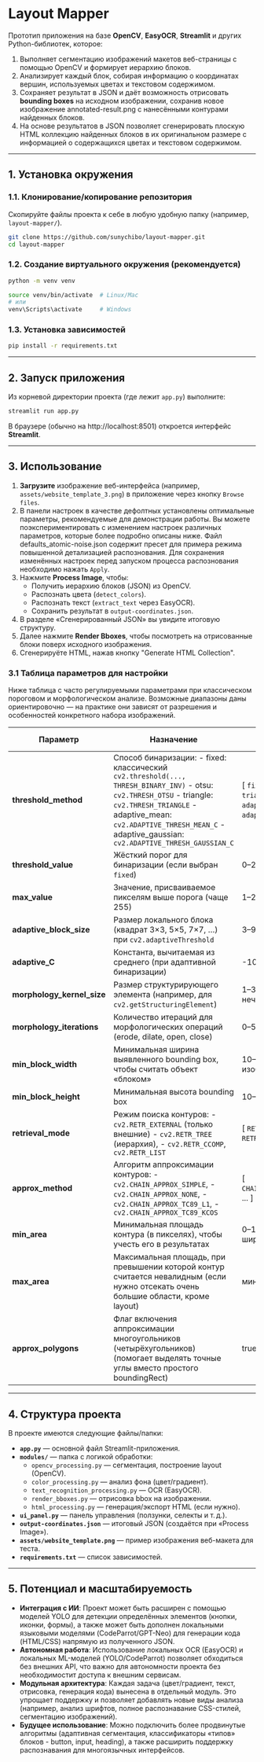 # Layout Mapper

Прототип приложения на базе **OpenCV**, **EasyOCR**, **Streamlit** и других Python-библиотек, которое:
1. Выполняет сегментацию изображений макетов веб-страницы с помощью OpenCV и формирует иерархию блоков.
2. Анализирует каждый блок, собирая информацию о координатах вершин, используемых цветах и текстовом содержимом.
3. Сохраняет результат в JSON и даёт возможность отрисовать **bounding boxes** на исходном изображении, сохранив новое изображение annotated-result.png с нанесёнными контурами найденных блоков.
4. На основе результатов в JSON позволяет сгенерировать плоскую HTML коллекцию найденных блоков в их оригинальном размере с информацией о содержащихся цветах и текстовом содержимом.

---

## 1. Установка окружения

### 1.1. Клонирование/копирование репозитория

Скопируйте файлы проекта к себе в любую удобную папку (например, `layout-mapper/`).

```bash
git clone https://github.com/sunychibo/layout-mapper.git
cd layout-mapper
```

### 1.2. Создание виртуального окружения (рекомендуется)

```bash
python -m venv venv
```
```bash
source venv/bin/activate  # Linux/Mac
# или
venv\Scripts\activate     # Windows
```

### 1.3. Установка зависимостей

```bash
pip install -r requirements.txt
```

---

## 2. Запуск приложения

Из корневой директории проекта (где лежит `app.py`) выполните:

```bash
streamlit run app.py
```

В браузере (обычно на http://localhost:8501) откроется интерфейс **Streamlit**.

---

## 3. Использование

1. **Загрузите** изображение веб-интерфейса (например, `assets/website_template_3.png`) в приложение через кнопку `Browse files`.  
2. В панели настроек в качестве дефолтных установлены оптимальные параметры, рекомендуемые для демонстрации работы. Вы можете поэкспериментировать с изменением настроек различных параметров, которые более подробно описаны ниже. Файл defaults_atomic-noise.json содержит пресет для примера режима повышенной детализацией распознования. Для сохранения изменённых настроек перед запуском процесса распознования необходимо нажать `Apply`.
3. Нажмите **Process Image**, чтобы:
   - Получить иерархию блоков (JSON) из OpenCV.  
   - Распознать цвета (`detect_colors`).  
   - Распознать текст (`extract_text` через EasyOCR).  
   - Сохранить результат в `output-coordinates.json`.  
4. В разделе «Сгенерированный JSON» вы увидите итоговую структуру.  
5. Далее нажмите **Render Bboxes**, чтобы посмотреть на отрисованные блоки поверх исходного изображения.
6. Сгенерируёте HTML, нажав кнопку "Generate HTML Collection".

### 3.1 Таблица параметров для настройки

Ниже таблица с часто регулируемыми параметрами при классическом пороговом и морфологическом анализе. Возможные диапазоны даны ориентировочно — на практике они зависят от разрешения и особенностей конкретного набора изображений.

| **Параметр**                | **Назначение**                                                                                                                                                       | **Возможный диапазон**           | **Текущее (наивное) значение** |
|-----------------------------|----------------------------------------------------------------------------------------------------------------------------------------------------------------------|----------------------------------|--------------------------------|
| **threshold_method**        | Способ бинаризации: - fixed: классический `cv2.threshold(..., THRESH_BINARY_INV)` - otsu: `cv2.THRESH_OTSU` - triangle: `cv2.THRESH_TRIANGLE` - adaptive_mean: `cv2.ADAPTIVE_THRESH_MEAN_C` - adaptive_gaussian: `cv2.ADAPTIVE_THRESH_GAUSSIAN_C`                                                    | [ `fixed`, `otsu`, `triangle`, `adaptive_mean`, `adaptive_gaussian`]  | `fixed`                        |
| **threshold_value**         | Жёсткий порог для бинаризации (если выбран `fixed`)                                                                                                                  | 0–255                            | 127                            |
| **max_value**               | Значение, присваиваемое пикселям выше порога (чаще 255)                                                                                                             | 1–255                            | 255                            |
| **adaptive_block_size**     | Размер локального блока (квадрат 3×3, 5×5, 7×7, …) при `cv2.adaptiveThreshold`                                                                                       | 3–99 (шаг 2)                     | 11                             |
| **adaptive_C**              | Константа, вычитаемая из среднего (при адаптивной бинаризации)                                                                                                       | -10…10                           | 2                              |
| **morphology_kernel_size**  | Размер структурирующего элемента (например, для `cv2.getStructuringElement`)                                                                                        | 1–31 (обычно нечётные)           | 3                              |
| **morphology_iterations**   | Количество итераций для морфологических операций (erode, dilate, open, close)                                                                                       | 0–5                              | 1                              |
| **min_block_width**         | Минимальная ширина выявленного bounding box, чтобы считать объект «блоком»                                                                                          | 10–200 (зависит от изображения)  | 20                             |
| **min_block_height**        | Минимальная высота bounding box                                                                                                                                     | 10–200                           | 20                             |
| **retrieval_mode**          | Режим поиска контуров: - `cv2.RETR_EXTERNAL` (только внешние) - `cv2.RETR_TREE` (иерархия), - `cv2.RETR_CCOMP`, `cv2.RETR_LIST`                                 | [ `RETR_EXTERNAL`, `RETR_TREE`, ... ] | `RETR_EXTERNAL`               |
| **approx_method**           | Алгоритм аппроксимации контуров: - `cv2.CHAIN_APPROX_SIMPLE`, - `cv2.CHAIN_APPROX_NONE`, - `cv2.CHAIN_APPROX_TC89_L1`, - `cv2.CHAIN_APPROX_TC89_KCOS`        | [ `CHAIN_APPROX_SIMPLE`, ... ]   | `CHAIN_APPROX_SIMPLE`         |
| **min_area**                | Минимальная площадь контура (в пикселях), чтобы учесть его в результатах                                                                                           | 0–10000 (или шире)               | 0 (не используется)           |
| **max_area**                | Максимальная площадь, при превышении которой контур считается невалидным (если нужно отсекать очень большие области, кроме layout)                                  | мин. `min_area` – ∞              | ∞ (не используется)           |
| **approx_polygons**         | Флаг включения аппроксимации многоугольников (четырёхугольников) (помогает выделять точные углы вместо простого boundingRect)                                      | true/false                       | false                          |

---

## 4. Структура проекта

В проекте имеются следующие файлы/папки:

- **`app.py`** — основной файл Streamlit-приложения.
- **`modules/`** — папка с логикой обработки:
  - `opencv_processing.py` — сегментация, построение layout (OpenCV).
  - `color_processing.py` — анализ фона (цвет/градиент).
  - `text_recognition_processing.py` — OCR (EasyOCR).
  - `render_bboxes.py` — отрисовка bbox на изображении.
  - `html_processing.py` — генерация/экспорт HTML (если нужно).
- **`ui_panel.py`** — панель управления (ползунки, селекты и т. д.).
- **`output-coordinates.json`** — итоговый JSON (создаётся при «Process Image»).
- **`assets/website_template.png`** — пример изображения веб-макета для теста.
- **`requirements.txt`** — список зависимостей.

---

## 5. Потенциал и масштабируемость

- **Интеграция с ИИ**: Проект может быть расширен с помощью моделей YOLO для детекции определённых элементов (кнопки, иконки, формы), а также может быть дополнен локальными языковыми моделями (CodeParrot/GPT-Neo) для генерации кода (HTML/CSS) напрямую из полученного JSON.  
- **Автономная работа**: Использование локальных OCR (EasyOCR) и локальных ML-моделей (YOLO/CodeParrot) позволяет обходиться без внешних API, что важно для автономности проекта без необходимостит доступа к внешним сервисам.  
- **Модульная архитектура**: Каждая задача (цвет/градиент, текст, отрисовка, генерация кода) вынесена в отдельный модуль. Это упрощает поддержку и позволяет добавлять новые виды анализа (например, анализ шрифтов, полное распознавание CSS-стилей, сегментацию изображений).  
- **Будущее использование**: Можно подключить более продвинутые алгоритмы (адаптивная сегментация, классификаторы «типов» блоков - button, input, heading), а также расширить поддержку распознавания для многоязычных интерфейсов.